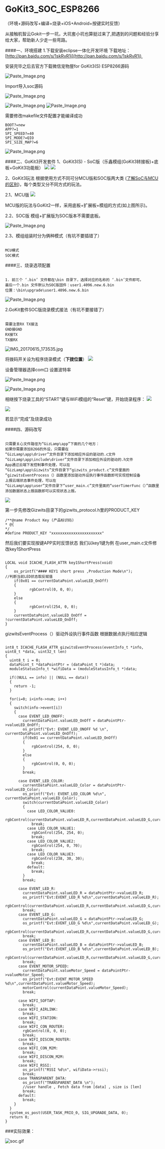 # GoKit3_SOC_ESP8266
（环境+源码改写+编译+烧录+iOS+Android+按键实时反馈）

从接触机智云Gokit一步一坑，大坑套小坑也算挺过来了,把遇到的问题和经验分享给大家，帮助新人少走一些弯路。

####一、环境搭建
1.下载安装eclipse一体化开发环境
下载地址：[http://pan.baidu.com/s/1skRvR1j](http://pan.baidu.com/s/1skRvR1j) 

安装完毕之后去官方下载微信宠物屋for GoKit3(S) ESP8266源码

![Paste_Image.png](http://upload-images.jianshu.io/upload_images/3094797-12413e51c7bab78d.png?imageMogr2/auto-orient/strip%7CimageView2/2/w/1240)

Import导入soc源码

![Paste_Image.png](http://upload-images.jianshu.io/upload_images/3094797-afeefb329b902ad7.png?imageMogr2/auto-orient/strip%7CimageView2/2/w/1240)

![Paste_Image.png](http://upload-images.jianshu.io/upload_images/3094797-a2390d78406331e8.png?imageMogr2/auto-orient/strip%7CimageView2/2/w/1240)
![Paste_Image.png](http://upload-images.jianshu.io/upload_images/3094797-5bfbf69c2ad2ccdf.png?imageMogr2/auto-orient/strip%7CimageView2/2/w/1240)

需要修改makefile文件配置才能编译成功
```
BOOT?=new
APP?=1
SPI_SPEED?=40
SPI_MODE?=QIO
SPI_SIZE_MAP?=6
```
![Paste_Image.png](http://upload-images.jianshu.io/upload_images/3094797-6b7c92b55fc33846.png?imageMogr2/auto-orient/strip%7CimageView2/2/w/1240)

####二、GoKit3开发套件
1、GoKit3(S) - SoC版（乐鑫模组(GoKit3转接板)+底板+GoKit3功能板）
![](http://upload-images.jianshu.io/upload_images/3094797-e628e098456f2839.png?imageMogr2/auto-orient/strip%7CimageView2/2/w/1240)
![](http://upload-images.jianshu.io/upload_images/3094797-c5c712c61ca79204.png?imageMogr2/auto-orient/strip%7CimageView2/2/w/1240)

2、GoKit3玩法
根据使用方式不同可分MCU版和SOC版两大类
([了解SoC与MCU的区别](http://club.gizwits.com/#SOC版与MCU版的区别))，每个类型又分不同方式的玩法。

2.1、MCU版
![](http://upload-images.jianshu.io/upload_images/3094797-6d5dcc0ba3cdd473.png?imageMogr2/auto-orient/strip%7CimageView2/2/w/1240)

MCU版的玩法与GoKit2一样，采用底板+扩展板+模组的方式(如上图所示)。

2.2、SOC版
模组+扩展版为SOC版本不需要底板。

![Paste_Image.png](http://upload-images.jianshu.io/upload_images/3094797-1bef80382ea65dc2.png?imageMogr2/auto-orient/strip%7CimageView2/2/w/1240)


2.3、模组组装时分为俩种模式（有坑不要插错了）
```

MCU模式
SOC模式
```

####三、烧录选项配置
```

1. 前三个 ‘.bin’ 文件都在\bin 目录下，选择对应的名称的 ‘.bin’文件即可。
最后一个.bin 文件默认为SOC版固件：user1.4096.new.6.bin
位置：\bin\upgrade\user1.4096.new.6.bin
```

![Paste_Image.png](http://upload-images.jianshu.io/upload_images/3094797-3b11338f8f97ca58.png?imageMogr2/auto-orient/strip%7CimageView2/2/w/1240)

2.GoKit套件SOC版烧录模式接法（有坑不要接错了）
```

需要注意RX TX接法
GND接GND
RX接TX
TX接RX
```

![IMG_20170615_173535.jpg](http://upload-images.jianshu.io/upload_images/3094797-fd5007eb572cded4.jpg?imageMogr2/auto-orient/strip%7CimageView2/2/w/1240)

将拨码开关设为程序烧录模式（**下拨位置**）
![](http://upload-images.jianshu.io/upload_images/3094797-b27ba842bc1199ad.png?imageMogr2/auto-orient/strip%7CimageView2/2/w/1240)


设备管理器选择com口 设置波特率

![Paste_Image.png](http://upload-images.jianshu.io/upload_images/3094797-9ac9fba698361229.png?imageMogr2/auto-orient/strip%7CimageView2/2/w/1240)


![Paste_Image.png](http://upload-images.jianshu.io/upload_images/3094797-2700369f2734cf4b.png?imageMogr2/auto-orient/strip%7CimageView2/2/w/1240)





相继按下烧录工具的“START”键与WiFi模组的“Reset”键，开始烧录程序：
![](http://upload-images.jianshu.io/upload_images/3094797-733a904d7bbc8825.png?imageMogr2/auto-orient/strip%7CimageView2/2/w/1240)

![](http://upload-images.jianshu.io/upload_images/3094797-65e796b7db42512e.png?imageMogr2/auto-orient/strip%7CimageView2/2/w/1240)

若显示“完成”及烧录成功


####四、源码改写
```

只需要关心文件路径为“GizLamp\app”下面的几个地方：
如果你需要添加8266的外设，只需要在
“GizLamp\app\driver”文件目录下添加相应外设的驱动的.c文件
“GizLamp\app\include\driver”文件目录下添加相应外设的驱动的.h文件
App通过云端下发控制事件处理，可以在
“GizLamp\app\Gizwits”文件目录下“gizwits_product.c”文件里面的
“gizwitsEventProcess（）函数里添加驱动外设执行事件函数即可实现控制设备
上报云端状态事件处理，可以在
“GizLamp\app\user”文件目录下“user_main.c”文件里面的“userTimerFunc（）”函数里添加数据状态上报函数即可以实现状态上报。
```

![](http://upload-images.jianshu.io/upload_images/3094797-c9cc5733fe8ff47f.png?imageMogr2/auto-orient/strip%7CimageView2/2/w/1240)


第一步先修改Gizwits目录下的gizwits_protocol.h里的PRODUCT_KEY
```
/**@name Product Key (产品标识码)
* @{
*/
#define PRODUCT_KEY "xxxxxxxxxxxxxxxxxxxxxxx"
```
然后我们要实现按键APP实时反馈状态
我们以key1键为例 在user_main.c文件修改key1ShortPress
```

LOCAL void ICACHE_FLASH_ATTR key1ShortPress(void)
{
    os_printf("#### KEY1 short press ,Production Mode\n");
//判断当前LED状态取反赋值
    if(0x01 == currentDataPoint.valueLED_OnOff)
    {
    	   rgbControl(0, 0, 0);
    }
    else
    {
    	   rgbControl(254, 0, 0);
    }
    currentDataPoint.valueLED_OnOff = !currentDataPoint.valueLED_OnOff;
}
```

gizwitsEventProcess（）驱动外设执行事件函数
根据数据点执行相应逻辑
```

int8_t ICACHE_FLASH_ATTR gizwitsEventProcess(eventInfo_t *info, uint8_t *data, uint32_t len)
{
  uint8_t i = 0;
  dataPoint_t *dataPointPtr = (dataPoint_t *)data;
  moduleStatusInfo_t *wifiData = (moduleStatusInfo_t *)data;

  if((NULL == info) || (NULL == data))
  {
    return -1;
  }

  for(i=0; i<info->num; i++)
  {
    switch(info->event[i])
    {
      case EVENT_LED_ONOFF:
        currentDataPoint.valueLED_OnOff = dataPointPtr->valueLED_OnOff;
        os_printf("Evt: EVENT_LED_ONOFF %d \n", currentDataPoint.valueLED_OnOff);
        if(0x01 == currentDataPoint.valueLED_OnOff)
        {
            rgbControl(254, 0, 0);
        }
        else
        {  
            rgbControl(0, 0, 0);   
        }
        break;

      case EVENT_LED_COLOR:
        currentDataPoint.valueLED_Color = dataPointPtr->valueLED_Color;
        os_printf("Evt: EVENT_LED_COLOR %d\n", currentDataPoint.valueLED_Color);
        switch(currentDataPoint.valueLED_Color)
        {
          case LED_COLOR_VALUE0:
            rgbControl(currentDataPoint.valueLED_R,currentDataPoint.valueLED_G,currentDataPoint.valueLED_B);
            break;
          case LED_COLOR_VALUE1:
            rgbControl(254, 254, 0);
            break;
          case LED_COLOR_VALUE2:
            rgbControl(254, 0, 70);
            break;
          case LED_COLOR_VALUE3:
            rgbControl(238, 30, 30); 
            break;
          default:
            break;
        }
        break;

      case EVENT_LED_R:
        currentDataPoint.valueLED_R = dataPointPtr->valueLED_R;
        os_printf("Evt:EVENT_LED_R %d\n",currentDataPoint.valueLED_R);
        rgbControl(currentDataPoint.valueLED_R,currentDataPoint.valueLED_G,currentDataPoint.valueLED_B); 
        break;
      case EVENT_LED_G:
        currentDataPoint.valueLED_G = dataPointPtr->valueLED_G;
        os_printf("Evt:EVENT_LED_G %d\n",currentDataPoint.valueLED_G);
        rgbControl(currentDataPoint.valueLED_R,currentDataPoint.valueLED_G,currentDataPoint.valueLED_B);
        break;
      case EVENT_LED_B:
        currentDataPoint.valueLED_B = dataPointPtr->valueLED_B;
        os_printf("Evt:EVENT_LED_B %d\n",currentDataPoint.valueLED_B);
        rgbControl(currentDataPoint.valueLED_R,currentDataPoint.valueLED_G,currentDataPoint.valueLED_B);
        break;
      case EVENT_MOTOR_SPEED:
        currentDataPoint.valueMotor_Speed = dataPointPtr->valueMotor_Speed;
        os_printf("Evt:EVENT_MOTOR_SPEED %d\n",currentDataPoint.valueMotor_Speed);
        motorControl(currentDataPoint.valueMotor_Speed);
        break;

      case WIFI_SOFTAP:
        break;
      case WIFI_AIRLINK:
        break;
      case WIFI_STATION:
        break;
      case WIFI_CON_ROUTER:
        rgbControl(0, 0, 0);
        break;
      case WIFI_DISCON_ROUTER:
        break;
      case WIFI_CON_M2M:
        break;
      case WIFI_DISCON_M2M:
        break;
      case WIFI_RSSI:
        os_printf("RSSI %d\n", wifiData->rssi);
        break;
      case TRANSPARENT_DATA:
        os_printf("TRANSPARENT_DATA \n");
        //user handle , Fetch data from [data] , size is [len]
        break;
      default:
        break;
    }
  }
  system_os_post(USER_TASK_PRIO_0, SIG_UPGRADE_DATA, 0);
  return 0;
}
```

###实际效果：



![soc.gif](http://upload-images.jianshu.io/upload_images/3094797-c1835749076c4bdf.gif?imageMogr2/auto-orient/strip)
